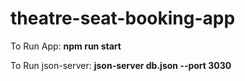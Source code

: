 # theatre-seat-booking-app
To Run App: 
**npm run start**

To Run json-server: 
**json-server db.json --port 3030**
